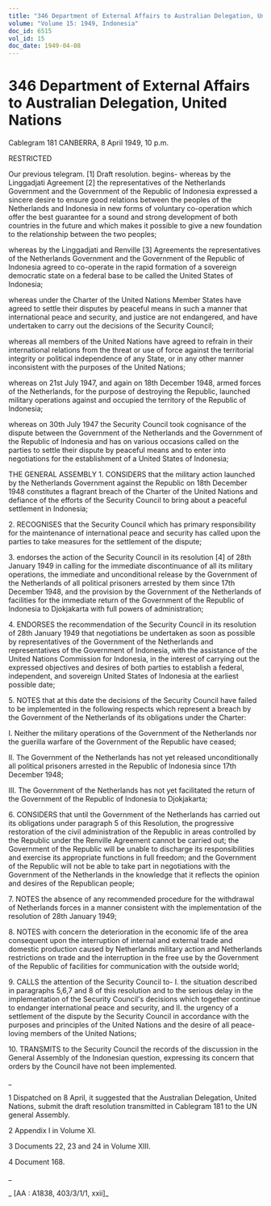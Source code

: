 ```yaml
---
title: "346 Department of External Affairs to Australian Delegation, United Nations"
volume: "Volume 15: 1949, Indonesia"
doc_id: 6515
vol_id: 15
doc_date: 1949-04-08
---
```


# 346 Department of External Affairs to Australian Delegation, United Nations

Cablegram 181 CANBERRA, 8 April 1949, 10 p.m.

RESTRICTED

Our previous telegram. [1] Draft resolution. begins- whereas by the Linggadjati Agreement [2] the representatives of the Netherlands Government and the Government of the Republic of Indonesia expressed a sincere desire to ensure good relations between the peoples of the Netherlands and Indonesia in new forms of voluntary co-operation which offer the best guarantee for a sound and strong development of both countries in the future and which makes it possible to give a new foundation to the relationship between the two peoples;

whereas by the Linggadjati and Renville [3] Agreements the representatives of the Netherlands Government and the Government of the Republic of Indonesia agreed to co-operate in the rapid formation of a sovereign democratic state on a federal base to be called the United States of Indonesia;

whereas under the Charter of the United Nations Member States have agreed to settle their disputes by peaceful means in such a manner that international peace and security, and justice are not endangered, and have undertaken to carry out the decisions of the Security Council;

whereas all members of the United Nations have agreed to refrain in their international relations from the threat or use of force against the territorial integrity or political independence of any State, or in any other manner inconsistent with the purposes of the United Nations;

whereas on 21st July 1947, and again on 18th December 1948, armed forces of the Netherlands, for the purpose of destroying the Republic, launched military operations against and occupied the territory of the Republic of Indonesia;

whereas on 30th July 1947 the Security Council took cognisance of the dispute between the Government of the Netherlands and the Government of the Republic of Indonesia and has on various occasions called on the parties to settle their dispute by peaceful means and to enter into negotiations for the establishment of a United States of Indonesia;

THE GENERAL ASSEMBLY 1. CONSIDERS that the military action launched by the Netherlands Government against the Republic on 18th December 1948 constitutes a flagrant breach of the Charter of the United Nations and defiance of the efforts of the Security Council to bring about a peaceful settlement in Indonesia;

2\. RECOGNISES that the Security Council which has primary responsibility for the maintenance of international peace and security has called upon the parties to take measures for the settlement of the dispute;

3\. endorses the action of the Security Council in its resolution [4] of 28th January 1949 in calling for the immediate discontinuance of all its military operations, the immediate and unconditional release by the Government of the Netherlands of all political prisoners arrested by them since 17th December 1948, and the provision by the Government of the Netherlands of facilities for the immediate return of the Government of the Republic of Indonesia to Djokjakarta with full powers of administration;

4\. ENDORSES the recommendation of the Security Council in its resolution of 28th January 1949 that negotiations be undertaken as soon as possible by representatives of the Government of the Netherlands and representatives of the Government of Indonesia, with the assistance of the United Nations Commission for Indonesia, in the interest of carrying out the expressed objectives and desires of both parties to establish a federal, independent, and sovereign United States of Indonesia at the earliest possible date;

5\. NOTES that at this date the decisions of the Security Council have failed to be implemented in the following respects which represent a breach by the Government of the Netherlands of its obligations under the Charter:

I. Neither the military operations of the Government of the Netherlands nor the guerilla warfare of the Government of the Republic have ceased;

II. The Government of the Netherlands has not yet released unconditionally all political prisoners arrested in the Republic of Indonesia since 17th December 1948;

III. The Government of the Netherlands has not yet facilitated the return of the Government of the Republic of Indonesia to Djokjakarta;

6\. CONSIDERS that until the Government of the Netherlands has carried out its obligations under paragraph 5 of this Resolution, the progressive restoration of the civil administration of the Republic in areas controlled by the Republic under the Renville Agreement cannot be carried out; the Government of the Republic will be unable to discharge its responsibilities and exercise its appropriate functions in full freedom; and the Government of the Republic will not be able to take part in negotiations with the Government of the Netherlands in the knowledge that it reflects the opinion and desires of the Republican people;

7\. NOTES the absence of any recommended procedure for the withdrawal of Netherlands forces in a manner consistent with the implementation of the resolution of 28th January 1949;

8\. NOTES with concern the deterioration in the economic life of the area consequent upon the interruption of internal and external trade and domestic production caused by Netherlands military action and Netherlands restrictions on trade and the interruption in the free use by the Government of the Republic of facilities for communication with the outside world;

9\. CALLS the attention of the Security Council to- I. the situation described in paragraphs 5,6,7 and 8 of this resolution and to the serious delay in the implementation of the Security Council's decisions which together continue to endanger international peace and security, and II. the urgency of a settlement of the dispute by the Security Council in accordance with the purposes and principles of the United Nations and the desire of all peace-loving members of the United Nations;

10\. TRANSMITS to the Security Council the records of the discussion in the General Assembly of the Indonesian question, expressing its concern that orders by the Council have not been implemented.

_

1 Dispatched on 8 April, it suggested that the Australian Delegation, United Nations, submit the draft resolution transmitted in Cablegram 181 to the UN general Assembly.

2 Appendix I in Volume XI.

3 Documents 22, 23 and 24 in Volume XIII.

4 Document 168.

_

_ [AA : A1838, 403/3/1/1, xxii]_
